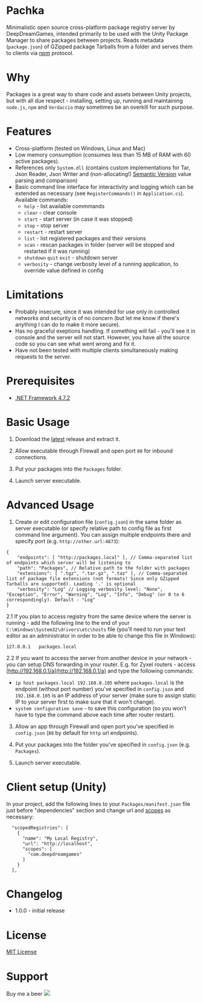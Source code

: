 # Pachka

Minimalistic open source cross-platform package registry server by DeepDreamGames, intended primarily to be used with the Unity Package Manager to share packages between projects. 
Reads metadata (`package.json`) of GZipped package Tarballs from a folder and serves them to clients via [npm](https://github.com/npm/registry/blob/master/docs/REGISTRY-API.md) protocol. 


# Why

Packages is a great way to share code and assets between Unity projects, but with all due respect - installing, setting up, running and maintaining `node.js`, `npm` and `Verdaccio` may sometimes be an overkill for such purpose. 


# Features

* Cross-platform (tested on Windows, Linux and Mac)
* Low memory consumption (consumes less than 15 MB of RAM with 60 active packages). 
* References only `System.dll` (contains custom implementations for Tar, Json Reader, Json Writer and (non-allocating!) [Semantic Version](https://semver.org/) value parsing and comparison)
* Basic command line interface for interactivity and logging which can be extended as necessary (see `RegisterCommands()` in `Application.cs`). Available commands: 
  - `help` - list available commmands
  - `clear` - clear console
  - `start` - start server (in case it was stopped)
  - `stop` - stop server
  - `restart` - restart server
  - `list` - list registered packages and their versions
  - `scan` - rescan packages in folder (server will be stopped and restarted if it was running)
  - `shutdown` `quit` `exit` - shutdown server
  - `verbosity` - change verbosity level of a running application, to override value defined in config


# Limitations

* Probably insecure, since it was intended for use only in controlled networks and security is of no concern (but let me know if there's anything I can do to make it more secure). 
* Has no graceful exeptions handling. If something will fail - you'll see it in console and the server will not start. However, you have all the source code so you can see what went wrong and fix it. 
* Have not been tested with multiple clients simultaneously making requests to the server. 


# Prerequisites

* [.NET Framework 4.7.2](http://go.microsoft.com/fwlink/?linkid=863265)


# Basic Usage

1. Download the [latest](https://github.com/deepdreamgames/pachka/releases) release and extract it. 

2. Allow executable through Firewall and open port `80` for inbound connections. 

3. Put your packages into the `Packages` folder. 

4. Launch server executable. 


# Advanced Usage

1. Create or edit configuration file (`config.json`) in the same folder as server executable (or specify relative path to config file as first command line argument). You can assign multiple endpoints there and specify port (e.g. `http://other.url:4873`):

```
{
	"endpoints": [ "http://packages.local" ], // Comma-separated list of endpoints which server will be listening to
	"path": "Packages", // Relative path to the folder with packages
	"extensions": [ ".tgz", ".tar.gz", ".taz" ], // Comma-separated list of package file extensions (not formats! Since only GZipped Tarballs are supported). Leading '.' is optional
	"verbosity": "Log" // Logging verbosity level: "None", "Exception", "Error", "Warning", "Log", "Info", "Debug" (or 0 to 6 correspondingly). Default - "Log"
}
```

2.1 If you plan to access registry from the same device where the server is running - add the following line to the end of your `C:\Windows\System32\drivers\etc\hosts` file (you'll need to run your text editor as an administrator in order to be able to change this file in Windows):

```
127.0.0.1	packages.local
```

2.2 If you want to access the server from another device in your network - you can setup DNS forwarding in your router. 
E.g. for Zyxel routers - access [http://192.168.0.1/a](http://192.168.0.1/a) and type the following commands:
 - `ip host packages.local 192.168.0.105` where `packages.local` is the endpoint (without port number) you've specified in `config.json` and `192.168.0.105` is an IP address of your server (make sure to assign static IP to your server first to make sure that it won't change). 
 - `system configuration save` - to save this configuration (so you won't have to type the command above each time after router restart). 

3. Allow an app through Firewall and open port you've specified in `config.json` (`80` by default for `http` url endpoints). 

4. Put your packages into the folder you've specified in `config.json` (e.g. `Packages`). 

5. Launch server executable. 


# Client setup (Unity)

In your project, add the following lines to your `Packages/manifest.json` file just before "dependencies" section and change url and [scopes](https://docs.unity3d.com/Manual/upm-scoped.html) as necessary:

```
  "scopedRegistries": [
    {
      "name": "My Local Registry",
      "url": "http://localhost",
      "scopes": [
        "com.deepdreamgames"
      ]
    }
  ],
```


# Changelog

* 1.0.0 - initial release


# License

[MIT License](https://raw.githubusercontent.com/deepdreamgames/pachka/main/LICENSE)


# Support

Buy me a beer [<img src="https://img.shields.io/badge/%24-donate-yellow">](https://paypal.me/slice3d)